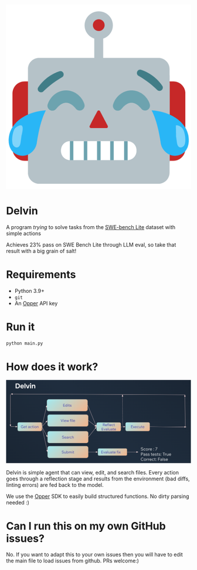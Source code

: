 <p align="center">
  <img src="resources/delvin.png" alt="Delvin">
</p>

# Delvin

A program _trying_ to solve tasks from the [SWE-bench Lite](https://huggingface.co/datasets/princeton-nlp/SWE-bench_Lite/viewer/default/dev?row=22) dataset with simple actions

Achieves 23% pass on SWE Bench Lite through LLM eval, so take that result with a big grain of salt!


# Requirements

- Python 3.9+
- `git`
- An [Opper](https://opper.ai) API key

# Run it

```bash
python main.py
```


# How does it work?


<p align="center">
  <img src="resources/architecture.png" alt="Architecture">
</p>

Delvin is simple agent that can view, edit, and search files. Every action goes through a reflection stage and results from the environment (bad diffs, linting errors) are fed back to the model.

We use the [Opper](https://opper.ai) SDK to easily build structured functions. No dirty parsing needed :)


# Can I run this on my own GitHub issues?

No. If you want to adapt this to your own issues then you will have to edit the main file to load issues from github. PRs welcome:)



